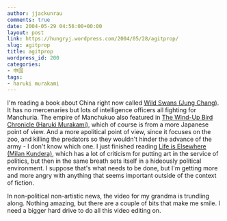 ```yaml
---
author: jjackunrau
comments: true
date: 2004-05-29 04:56:00+00:00
layout: post
link: https://hungryj.wordpress.com/2004/05/28/agitprop/
slug: agitprop
title: agitprop
wordpress_id: 200
categories:
- 中国
tags:
- haruki murakami
---
```


I'm reading a book about China right now called [Wild Swans (Jung Chang)](http://www.amazon.ca/exec/obidos/ASIN/0385425473/qid=1085807057/sr=2-1/ref=sr_2_3_1/702-4317389-0340051).  It has no mercenaries but lots of intelligence officers all fighting for Manchuria.  The empire of Manchukuo also featured in [The Wind-Up Bird Chronicle (Haruki Murakami)](http://www.amazon.ca/exec/obidos/ASIN/0099448793/qid=1085806952/ref=sr_8_xs_ap_i2_xgl14/702-4317389-0340051), which of course is from a more Japanese point of view.  And a more apolitical point of view, since it focuses on the zoo, and killing the predators so they wouldn't hinder the advance of the army - I don't know which one.  I just finished reading [Life is Elsewhere (Milan Kundera)](http://www.amazon.ca/exec/obidos/ASIN/0060997028/qid=1085807112/sr=1-1/ref=sr_1_0_1/702-4317389-0340051), which has a lot of criticism for putting art in the service of politics, but then in the same breath sets itself in a hideously political environment.  I suppose that's what needs to be done, but I'm getting more and more angry with anything that seems important outside of the context of fiction.
  

  
In non-political non-artistic news, the video for my grandma is trundling along.  Nothing amazing, but there are a couple of bits that make me smile.  I need a bigger hard drive to do all this video editing on.
